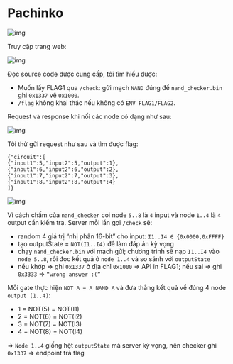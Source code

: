 # Pachinko

![img](387)

Truy cập trang web:

![img](388)

Đọc source code được cung cấp, tôi tìm hiểu được:
- Muốn lấy FLAG1 qua `/check`: gửi mạch `NAND` đúng để `nand_checker.bin` ghi `0x1337` về `0x1000`.
- `/flag` không khai thác nếu không có `ENV FLAG1/FLAG2`.

Request và response khi nối các node có dạng như sau:

![img](389)

Tôi thử gửi request như sau và tìm được flag:

    {"circuit":[
    {"input1":5,"input2":5,"output":1},
    {"input1":6,"input2":6,"output":2},
    {"input1":7,"input2":7,"output":3},
    {"input1":8,"input2":8,"output":4}
    ]}

![img](390)

Vì cách chấm của `nand_checker` coi node `5..8` là `4` input và node `1..4` là `4` output cần kiểm tra. Server mỗi lần gọi `/check` sẽ:
- random 4 giá trị “nhị phân 16-bit” cho input: `I1..I4 ∈ {0x0000,0xFFFF}`
- tạo outputState = `NOT(I1..I4)` để làm đáp án kỳ vọng
- chạy `nand_checker.bin` với mạch gửi; chương trình sẽ nạp `I1..I4` vào `node 5..8`, rồi đọc kết quả ở `node 1..4` và so sánh với `outputState`
- nếu khớp => ghi `0x1337` ở địa chỉ `0x1000` => API in FLAG1; nếu sai => ghi `0x3333` => `“wrong answer :(”`

Mỗi gate thực hiện `NOT A = A NAND A` và đưa thẳng kết quả về đúng 4 node `output (1..4)`:
- 1 = NOT(5) = NOT(I1)
- 2 = NOT(6) = NOT(I2)
- 3 = NOT(7) = NOT(I3)
- 4 = NOT(8) = NOT(I4)

=> `Node 1..4` giống hệt `outputState` mà server kỳ vọng, nên checker ghi `0x1337` => endpoint trả flag